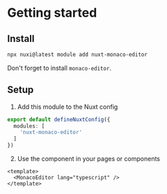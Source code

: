 # Getting started
## Install
```bash
npx nuxi@latest module add nuxt-monaco-editor
```

Don't forget to install `monaco-editor`.

## Setup
1. Add this module to the Nuxt config
```ts
export default defineNuxtConfig({
  modules: [
    'nuxt-monaco-editor'
  ]
})
```

2. Use the component in your pages or components
```vue
<template>
  <MonacoEditor lang="typescript" />
</template>
```
